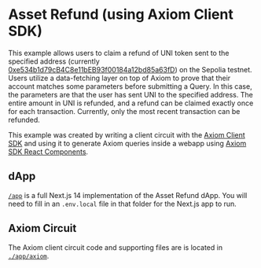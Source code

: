 # Asset Refund (using Axiom Client SDK)

This example allows users to claim a refund of UNI token sent to the specified address (currently [0xe534b1d79cB4C8e11bEB93f00184a12bd85a63fD](https://sepolia.etherscan.io/address/0xe534b1d79cB4C8e11bEB93f00184a12bd85a63fD)) on the Sepolia testnet. Users utilize a data-fetching layer on top of Axiom to prove that their account matches some parameters before submitting a Query. In this case, the parameters are that the user has sent UNI to the specified address. The entire amount in UNI is refunded, and a refund can be claimed exactly once for each transaction. Currently, only the most recent transaction can be refunded.

This example was created by writing a client circuit with the [Axiom Client SDK](https://github.com/axiom-crypto/axiom-sdk-client) and using it to generate Axiom queries inside a webapp using [Axiom SDK React Components](https://www.npmjs.com/package/@axiom-crypto/react).

## dApp

[`/app`](./app) is a full Next.js 14 implementation of the Asset Refund dApp. You will need to fill in an `.env.local` file in that folder for the Next.js app to run.

## Axiom Circuit

The Axiom client circuit code and supporting files are is located in [`./app/axiom`](./app/axiom).

